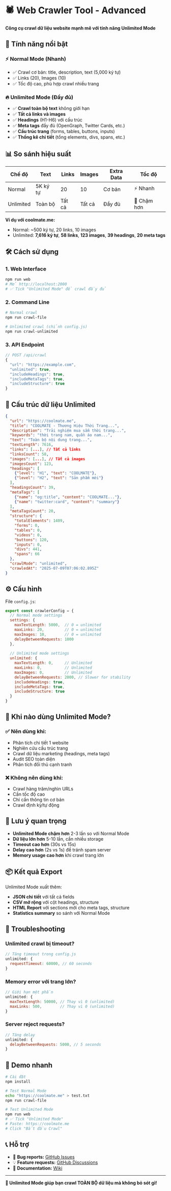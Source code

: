 # 🕷️ Web Crawler Tool - Advanced

**Công cụ crawl dữ liệu website mạnh mẽ với tính năng Unlimited Mode**

## 🚀 **Tính năng nổi bật**

### ⚡ **Normal Mode** (Nhanh)
- ✅ Crawl cơ bản: title, description, text (5,000 ký tự)
- ✅ Links (20), Images (10)
- ✅ Tốc độ cao, phù hợp crawl nhiều trang

### 🔥 **Unlimited Mode** (Đầy đủ)
- ✅ **Crawl toàn bộ text** không giới hạn
- ✅ **Tất cả links và images** 
- ✅ **Headings** (H1-H6) với cấu trúc
- ✅ **Meta tags** đầy đủ (OpenGraph, Twitter Cards, etc.)
- ✅ **Cấu trúc trang** (forms, tables, buttons, inputs)
- ✅ **Thống kê chi tiết** (tổng elements, divs, spans, etc.)

## 📊 **So sánh hiệu suất**

| Chế độ | Text | Links | Images | Extra Data | Tốc độ |
|--------|------|-------|--------|------------|--------|
| Normal | 5K ký tự | 20 | 10 | Cơ bản | ⚡ Nhanh |
| Unlimited | Toàn bộ | Tất cả | Tất cả | Đầy đủ | 🐌 Chậm hơn |

**Ví dụ với coolmate.me:**
- Normal: ~500 ký tự, 20 links, 10 images
- Unlimited: **7,616 ký tự**, **58 links**, **123 images**, **39 headings**, **20 meta tags**

## 🛠️ **Cách sử dụng**

### 1. **Web Interface**
```bash
npm run web
# Mở http://localhost:2000
# ✅ Tick "Unlimited Mode" để crawl đầy đủ
```

### 2. **Command Line**
```bash
# Normal crawl
npm run crawl-file

# Unlimited crawl (chỉnh config.js)
npm run crawl-unlimited
```

### 3. **API Endpoint**
```javascript
// POST /api/crawl
{
  "url": "https://example.com",
  "unlimited": true,
  "includeHeadings": true,
  "includeMetaTags": true,
  "includeStructure": true
}
```

## 📁 **Cấu trúc dữ liệu Unlimited**

```json
{
  "url": "https://coolmate.me",
  "title": "COOLMATE - Thương Hiệu Thời Trang...",
  "description": "Trải nghiệm mua sắm thời trang...",
  "keywords": "thời trang nam, quần áo nam...",
  "text": "Toàn bộ nội dung trang...",
  "textLength": 7616,
  "links": [...], // Tất cả links
  "linksCount": 58,
  "images": [...], // Tất cả images  
  "imagesCount": 123,
  "headings": [
    {"level": "H1", "text": "COOLMATE"},
    {"level": "H2", "text": "Sản phẩm mới"}
  ],
  "headingsCount": 39,
  "metaTags": [
    {"name": "og:title", "content": "COOLMATE..."},
    {"name": "twitter:card", "content": "summary"}
  ],
  "metaTagsCount": 20,
  "structure": {
    "totalElements": 1409,
    "forms": 0,
    "tables": 0,
    "videos": 0,
    "buttons": 120,
    "inputs": 0,
    "divs": 441,
    "spans": 66
  },
  "crawlMode": "unlimited",
  "crawledAt": "2025-07-09T07:06:02.895Z"
}
```

## ⚙️ **Cấu hình**

File `config.js`:

```javascript
export const crawlerConfig = {
  // Normal mode settings
  settings: {
    maxTextLength: 5000,  // 0 = unlimited
    maxLinks: 20,         // 0 = unlimited
    maxImages: 10,        // 0 = unlimited
    delayBetweenRequests: 1000
  },
  
  // Unlimited mode settings
  unlimited: {
    maxTextLength: 0,     // Unlimited
    maxLinks: 0,          // Unlimited
    maxImages: 0,         // Unlimited
    delayBetweenRequests: 2000, // Slower for stability
    includeHeadings: true,
    includeMetaTags: true,
    includeStructure: true
  }
}
```

## 🎯 **Khi nào dùng Unlimited Mode?**

### ✅ **Nên dùng khi:**
- Phân tích chi tiết 1 website
- Nghiên cứu cấu trúc trang
- Crawl dữ liệu marketing (headings, meta tags)
- Audit SEO toàn diện
- Phân tích đối thủ cạnh tranh

### ❌ **Không nên dùng khi:**
- Crawl hàng trăm/nghìn URLs
- Cần tốc độ cao
- Chỉ cần thông tin cơ bản
- Crawl định kỳ/tự động

## 🚨 **Lưu ý quan trọng**

- **Unlimited Mode chậm hơn** 2-3 lần so với Normal Mode
- **Dữ liệu lớn hơn** 5-10 lần, cần nhiều storage
- **Timeout cao hơn** (30s vs 15s)
- **Delay cao hơn** (2s vs 1s) để tránh spam server
- **Memory usage cao hơn** khi crawl trang lớn

## 📦 **Kết quả Export**

Unlimited Mode xuất thêm:
- **JSON chi tiết** với tất cả fields
- **CSV mở rộng** với cột headings, structure
- **HTML Report** với sections mới cho meta tags, structure
- **Statistics summary** so sánh với Normal Mode

## 🔧 **Troubleshooting**

### Unlimited crawl bị timeout?
```javascript
// Tăng timeout trong config.js
unlimited: {
  requestTimeout: 60000, // 60 seconds
}
```

### Memory error với trang lớn?
```javascript
// Giới hạn một phần
unlimited: {
  maxTextLength: 50000, // Thay vì 0 (unlimited)
  maxLinks: 500,        // Thay vì 0 (unlimited)
}
```

### Server reject requests?
```javascript
// Tăng delay
unlimited: {
  delayBetweenRequests: 5000, // 5 seconds
}
```

## 🌟 **Demo nhanh**

```bash
# Cài đặt
npm install

# Test Normal Mode
echo "https://coolmate.me" > test.txt
npm run crawl-file

# Test Unlimited Mode  
npm run web
# ✅ Tick "Unlimited Mode"
# Paste: https://coolmate.me
# Click "Bắt đầu Crawl"
```

## 📞 **Hỗ trợ**

- 🐛 **Bug reports:** [GitHub Issues](https://github.com/user/repo/issues)
- 💡 **Feature requests:** [GitHub Discussions](https://github.com/user/repo/discussions)
- 📖 **Documentation:** [Wiki](https://github.com/user/repo/wiki)

---

**🎉 Unlimited Mode giúp bạn crawl TOÀN BỘ dữ liệu mà không bỏ sót gì!** 